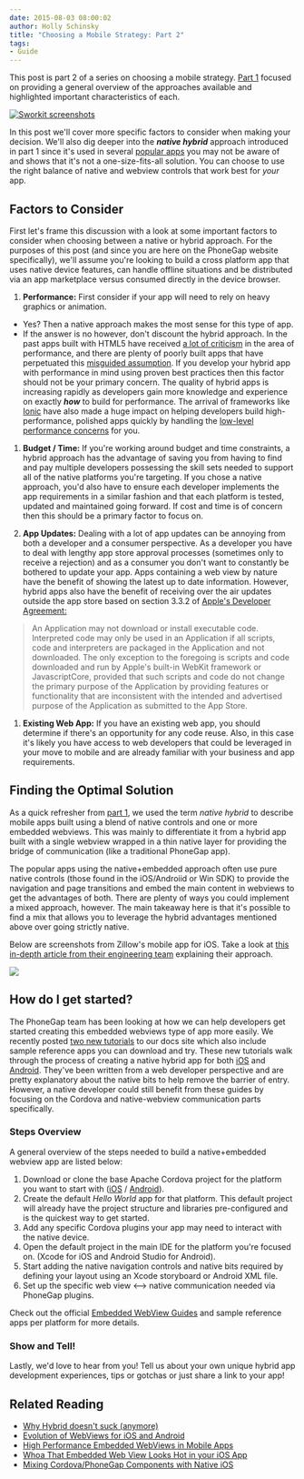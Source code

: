 ```yaml
---
date: 2015-08-03 08:00:02
author: Holly Schinsky
title: "Choosing a Mobile Strategy: Part 2"
tags:
- Guide
---
```


This post is part 2 of a series on choosing a mobile strategy. [Part 1](http://phonegap.com/blog/2015/03/12/mobile-choices-post1) focused on providing a general overview of the approaches available and highlighted important characteristics of each.

[![Sworkit screenshots](/blog/uploads/2015-07/sworkit-ex.png)](http://sworkit.com/)

In this post we'll cover more specific factors to consider when making your decision. We'll also dig deeper into the ***native hybrid*** approach introduced in part 1 since it's used in several  [popular apps](http://kennethormandy.com/journal/your-favourite-app-isnt-native) you may not be aware of and shows that it's not a one-size-fits-all solution. You can choose to use the right balance of native and webview controls that work best for *your* app.

## Factors to Consider

First let's frame this discussion with a look at some important factors to consider when choosing between a native or hybrid approach. For the purposes of this post (and since you are here on the PhoneGap website specifically), we'll assume you're looking to build a cross platform app that uses native device features, can handle offline situations and be distributed via an app marketplace versus consumed directly in the device browser.

1. **Performance:**  First consider if your app will need to rely on heavy graphics or animation.

  - Yes? Then a native approach makes the most sense for this type of app.
  - If the answer is no however, don't discount the hybrid approach. In the past apps built with HTML5 have received [a lot of criticism](http://techcrunch.com/2012/09/11/mark-zuckerberg-our-biggest-mistake-with-mobile-was-betting-too-much-on-html5/) in the area of performance, and there are plenty of poorly built apps that have perpetuated this [misguided assumption](http://sintaxi.com/you-half-assed-it). If you develop your hybrid app with performance in mind using proven best practices then this factor should not be your primary concern. The quality of hybrid apps is increasing rapidly as developers gain more knowledge and experience on exactly ***how*** to build for performance. The arrival of frameworks like [Ionic](http://ionicframework.com) have also made a huge impact on helping developers build high-performance, polished apps quickly by handling the [low-level performance concerns](https://medium.com/@maxlynch/the-web-is-too-low-level-7a4ea4933366) for you.

1. **Budget / Time:** If you're working around budget and time constraints, a hybrid approach has the advantage of saving you from having to find and pay multiple developers possessing the skill sets needed to support all of the native platforms you're targeting. If you chose a native approach, you'd also have to ensure each developer implements the app requirements in a similar fashion and that each platform is tested, updated and maintained going forward. If cost and time is of concern then this should be a primary factor to focus on.

1. **App Updates:** Dealing with a lot of app updates can be annoying from both a developer and a consumer perspective. As a developer you have to deal with lengthy app store approval processes (sometimes only to receive a rejection) and as a consumer you don't want to constantly be bothered to update your app. Apps containing a web view by nature have the benefit of showing the latest up to date information. However, hybrid apps also have the benefit of receiving over the air updates outside the app store based on section 3.3.2 of [Apple's Developer Agreement:](https://developer.apple.com/programs/ios/information/iOS_Program_Information_4_3_15.pdf)

  > An Application may not download or install executable code. Interpreted
  >code may only be used in an Application if all scripts, code and interpreters are
  >packaged in the Application and not downloaded. The only exception to the
  >foregoing is scripts and code downloaded and run by Apple's built-in WebKit
  >framework or JavascriptCore, provided that such scripts and code do not change
  >the primary purpose of the Application by providing features or functionality that are
  >inconsistent with the intended and advertised purpose of the Application as
  >submitted to the App Store.

1. **Existing Web App:** If you have an existing web app, you should determine if there's an opportunity for any code reuse. Also, in this case it's likely you have access to web developers that could be leveraged in your move to mobile and are already familiar with your business and app requirements.

## Finding the Optimal Solution

As a quick refresher from [part 1](http://phonegap.com/blog/2015/03/12/mobile-choices-post1), we used the term *native hybrid* to describe mobile apps built using a blend of native controls and one or more embedded webviews. This was mainly to differentiate it from a hybrid app built with a single webview wrapped in a thin native layer for providing the bridge of communication (like a traditional PhoneGap app).

The popular apps using the native+embedded approach often use pure native controls (those found in the iOS/Androiid or Win SDK) to provide the navigation and page transitions and embed the main content in webviews to get the advantages of both. There are plenty of ways you could implement a mixed approach, however. The main takeaway here is that it's possible to find a mix that allows you to leverage the hybrid advantages mentioned above over going strictly native.

Below are screenshots from Zillow's mobile app for iOS. Take a look at [this in-depth article from their engineering team](https://engineering.zillow.com/high-performance-embedded-webviews-in-mobile-apps/) explaining their approach.

![](/blog/uploads/2015-07/zillow2.png)

## How do I get started?

The PhoneGap team has been looking at how we can help developers get started creating this embedded webviews type of app more easily. We recently posted [two new tutorials](http://docs.phonegap.com/develop/1-embed-webview/ios) to our docs site which also include sample reference apps you can download and try. These new tutorials walk through the process of creating a native hybrid app for both [iOS](http://docs.phonegap.com/develop/1-embed-webview/ios) and [Android](http://docs.phonegap.com/develop/1-embed-webview/android). They've been written from a web developer perspective and are pretty explanatory about the native bits to help remove the barrier of entry. However, a native developer could still benefit from these guides by focusing on the Cordova and native-webview communication parts specifically.

### Steps Overview

A general overview of the steps needed to build a native+embedded webview app are listed below:

1. Download or clone the base Apache Cordova project for the platform you want to start with ([iOS](https://github.com/apache/cordova-ios) / [Android](https://github.com/apache/cordova-android)).
1. Create the default *Hello World* app for that platform. This default project will already have the project structure and libraries pre-configured and is the quickest way to get started.
1. Add any specific Cordova plugins your app may need to interact with the native device.
1. Open the default project in the main IDE for the platform you're focused on. (Xcode for iOS and Android Studio for Android).
1. Start adding the native navigation controls and native bits required by defining your layout using an Xcode storyboard or Android XML file.
1. Set up the specific web view <--> native communication needed via PhoneGap plugins.

Check out the official [Embedded WebView Guides](http://docs.phonegap.com/develop/1-embed-webview/ios) and sample reference apps per platform for more details.

### Show and Tell!

Lastly, we'd love to hear from you! Tell us about your own unique hybrid app development experiences, tips or gotchas or just share a link to your app!

## Related Reading

- [Why Hybrid doesn't suck (anymore)](http://www.airpair.com/javascript/posts/switching-from-ios-to-ionic)
- [Evolution of WebViews for iOS and Android](http://www.airpair.com/android-webview/posts/evolution-of-webview-ios-and-android)
- [High Performance Embedded WebViews in Mobile Apps](https://engineering.zillow.com/high-performance-embedded-webviews-in-mobile-apps/)
- [Whoa That Embedded Web View Looks Hot in your iOS App](http://engineeringblog.yelp.com/2013/11/whoa-that-embedded-web-view-looks-hot-in-your-ios-app.html)
- [Mixing Cordova/PhoneGap Components with Native iOS](http://devgirl.org/2014/07/22/mixing-cordova-phonegap-components-with-nativ/)
